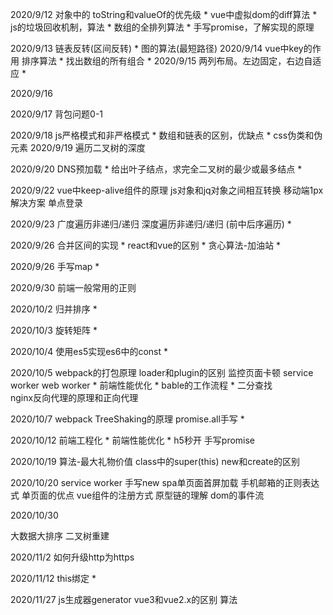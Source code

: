 2020/9/12
   对象中的 toString和valueOf的优先级  *
   vue中虚拟dom的diff算法 *
   js的垃圾回收机制，算法 *
   数组的全排列算法  *
   手写promise，了解实现的原理
   
2020/9/13
   链表反转(区间反转) *
   图的算法(最短路径)
2020/9/14
   vue中key的作用
   排序算法  *
   找出数组的所有组合  *
2020/9/15
   两列布局。左边固定，右边自适应 *

2020/9/16

2020/9/17
  背包问题0-1

2020/9/18
   js严格模式和非严格模式 *
   数组和链表的区别，优缺点 *
   css伪类和伪元素 
2020/9/19
   遍历二叉树的深度 

2020/9/20
   DNS预加载 *
   给出叶子结点，求完全二叉树的最少或最多结点 *


2020/9/22
   vue中keep-alive组件的原理
   js对象和jq对象之间相互转换
   移动端1px解决方案
   单点登录 

2020/9/23
   广度遍历非递归/递归
   深度遍历非递归/递归  (前中后序遍历) *

2020/9/26
   合并区间的实现 *
   react和vue的区别 *
   贪心算法-加油站 *

2020/9/26
   手写map *

2020/9/30
   前端一般常用的正则

2020/10/2
   归并排序 *

2020/10/3
   旋转矩阵 *

2020/10/4
   使用es5实现es6中的const *

2020/10/5
   webpack的打包原理
   loader和plugin的区别 
   监控页面卡顿 service worker  web worker *
   前端性能优化  *
   bable的工作流程 *
   二分查找  
   nginx反向代理的原理和正向代理 

2020/10/7
   webpack TreeShaking的原理 
   promise.all手写 *

2020/10/12
   前端工程化 *
   前端性能优化 *
   h5秒开 
   手写promise 

2020/10/19
   算法-最大礼物价值
   class中的super(this)
   new和create的区别

2020/10/20
   service worker
   手写new
   spa单页面首屏加载
   手机邮箱的正则表达式
   单页面的优点
   vue组件的注册方式
   原型链的理解
   dom的事件流
   
2020/10/30

   大数据大排序
   二叉树重建

2020/11/2
   如何升级http为https
   

2020/11/12
      this绑定 *

2020/11/27
   js生成器generator
   vue3和vue2.x的区别
   算法